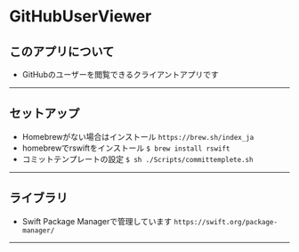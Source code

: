 #   GitHubUserViewer

## このアプリについて
* GitHubのユーザーを閲覧できるクライアントアプリです

---
## セットアップ
* Homebrewがない場合はインストール 
`https://brew.sh/index_ja`
* homebrewでrswiftをインストール
`$ brew install rswift`
* コミットテンプレートの設定
`$ sh ./Scripts/committemplete.sh`

---
## ライブラリ
* Swift Package Managerで管理しています
`https://swift.org/package-manager/`

---
